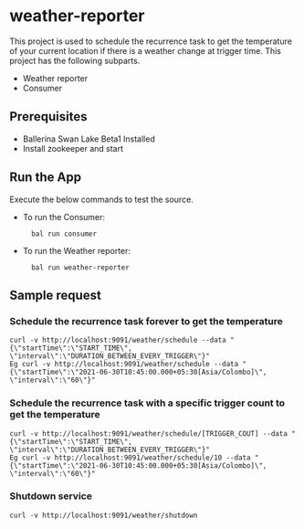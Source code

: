# weather-reporter

This project is used to schedule the recurrence task to get the temperature of your current location if there is a weather change at trigger time. 
This project has the following subparts.
* Weather reporter
* Consumer

## Prerequisites

* Ballerina Swan Lake Beta1 Installed
* Install zookeeper and start

## Run the App

Execute the below commands to test the source.

- To run the Consumer:

        bal run consumer
    
- To run the Weather reporter:
    
        bal run weather-reporter
        

## Sample request

### Schedule the recurrence task forever to get the temperature

    curl -v http://localhost:9091/weather/schedule --data "{\"startTime\":\"START_TIME\", \"interval\":\"DURATION_BETWEEN_EVERY_TRIGGER\"}"
    Eg curl -v http://localhost:9091/weather/schedule --data "{\"startTime\":\"2021-06-30T10:45:00.000+05:30[Asia/Colombo]\", \"interval\":\"60\"}"

### Schedule the recurrence task with a specific trigger count to get the temperature

    curl -v http://localhost:9091/weather/schedule/[TRIGGER_COUT] --data "{\"startTime\":\"START_TIME\", \"interval\":\"DURATION_BETWEEN_EVERY_TRIGGER\"}"
    Eg curl -v http://localhost:9091/weather/schedule/10 --data "{\"startTime\":\"2021-06-30T10:45:00.000+05:30[Asia/Colombo]\", \"interval\":\"60\"}"

### Shutdown service
    curl -v http://localhost:9091/weather/shutdown

